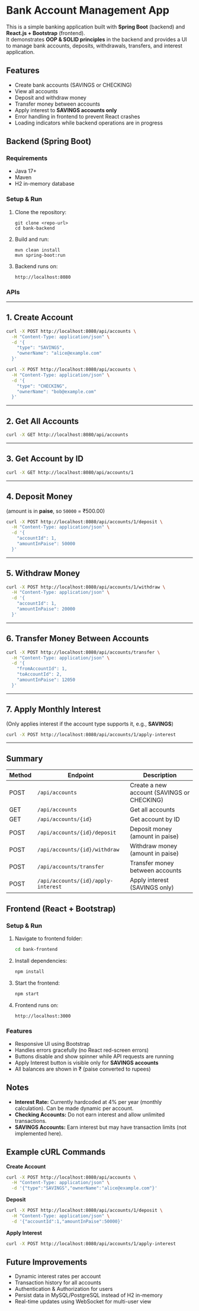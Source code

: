 # Bank Account Management App

This is a simple banking application built with **Spring Boot** (backend) and **React.js + Bootstrap** (frontend).  
It demonstrates **OOP & SOLID principles** in the backend and provides a UI to manage bank accounts, deposits, withdrawals, transfers, and interest application.

## Features

- Create bank accounts (SAVINGS or CHECKING)
- View all accounts
- Deposit and withdraw money
- Transfer money between accounts
- Apply interest to **SAVINGS accounts only**
- Error handling in frontend to prevent React crashes
- Loading indicators while backend operations are in progress

## Backend (Spring Boot)

### Requirements

- Java 17+
- Maven
- H2 in-memory database

### Setup & Run

1. Clone the repository:
   ```
   git clone <repo-url>
   cd bank-backend
   ```

2. Build and run:
   ```
   mvn clean install
   mvn spring-boot:run
   ```

3. Backend runs on:
   ```
   http://localhost:8080
   ```

### APIs
---

## **1. Create Account**

```bash
curl -X POST http://localhost:8080/api/accounts \
  -H "Content-Type: application/json" \
  -d '{
    "type": "SAVINGS",
    "ownerName": "alice@example.com"
  }'

curl -X POST http://localhost:8080/api/accounts \
  -H "Content-Type: application/json" \
  -d '{
    "type": "CHECKING",
    "ownerName": "bob@example.com"
  }'
```

---

## **2. Get All Accounts**

```bash
curl -X GET http://localhost:8080/api/accounts
```

---

## **3. Get Account by ID**

```bash
curl -X GET http://localhost:8080/api/accounts/1
```

---

## **4. Deposit Money**

(amount is in **paise**, so `50000` = ₹500.00)

```bash
curl -X POST http://localhost:8080/api/accounts/1/deposit \
  -H "Content-Type: application/json" \
  -d '{
    "accountId": 1,
    "amountInPaise": 50000
  }'
```

---

## **5. Withdraw Money**

```bash
curl -X POST http://localhost:8080/api/accounts/1/withdraw \
  -H "Content-Type: application/json" \
  -d '{
    "accountId": 1,
    "amountInPaise": 20000
  }'
```

---

## **6. Transfer Money Between Accounts**

```bash
curl -X POST http://localhost:8080/api/accounts/transfer \
  -H "Content-Type: application/json" \
  -d '{
    "fromAccountId": 1,
    "toAccountId": 2,
    "amountInPaise": 12050
  }'
```

---

## **7. Apply Monthly Interest**

(Only applies interest if the account type supports it, e.g., **SAVINGS**)

```bash
curl -X POST http://localhost:8080/api/accounts/1/apply-interest
```

---

## Summary

| Method | Endpoint                            | Description                                |
| ------ | ----------------------------------- | ------------------------------------------ |
| POST   | `/api/accounts`                     | Create a new account (SAVINGS or CHECKING) |
| GET    | `/api/accounts`                     | Get all accounts                           |
| GET    | `/api/accounts/{id}`                | Get account by ID                          |
| POST   | `/api/accounts/{id}/deposit`        | Deposit money (amount in paise)            |
| POST   | `/api/accounts/{id}/withdraw`       | Withdraw money (amount in paise)           |
| POST   | `/api/accounts/transfer`            | Transfer money between accounts            |
| POST   | `/api/accounts/{id}/apply-interest` | Apply interest (SAVINGS only)              |

## Frontend (React + Bootstrap)

### Setup & Run

1. Navigate to frontend folder:

   ```bash
   cd bank-frontend
   ```

2. Install dependencies:

   ```bash
   npm install
   ```

3. Start the frontend:

   ```bash
   npm start
   ```

4. Frontend runs on:

   ```
   http://localhost:3000
   ```

### Features

* Responsive UI using Bootstrap
* Handles errors gracefully (no React red-screen errors)
* Buttons disable and show spinner while API requests are running
* Apply Interest button is visible only for **SAVINGS accounts**
* All balances are shown in ₹ (paise converted to rupees)

## Notes

* **Interest Rate:** Currently hardcoded at 4% per year (monthly calculation). Can be made dynamic per account.
* **Checking Accounts:** Do not earn interest and allow unlimited transactions.
* **SAVINGS Accounts:** Earn interest but may have transaction limits (not implemented here).

## Example cURL Commands

**Create Account**

```bash
curl -X POST http://localhost:8080/api/accounts \
  -H "Content-Type: application/json" \
  -d '{"type":"SAVINGS","ownerName":"alice@example.com"}'
```

**Deposit**

```bash
curl -X POST http://localhost:8080/api/accounts/1/deposit \
  -H "Content-Type: application/json" \
  -d '{"accountId":1,"amountInPaise":50000}'
```

**Apply Interest**

```bash
curl -X POST http://localhost:8080/api/accounts/1/apply-interest
```


## Future Improvements

* Dynamic interest rates per account
* Transaction history for all accounts
* Authentication & Authorization for users
* Persist data in MySQL/PostgreSQL instead of H2 in-memory
* Real-time updates using WebSocket for multi-user view
